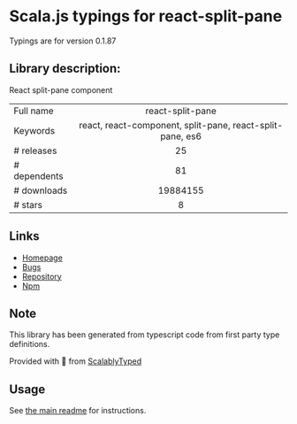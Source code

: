 
# Scala.js typings for react-split-pane

Typings are for version 0.1.87

## Library description:
React split-pane component

|                    |                 |
| ------------------ | :-------------: |
| Full name          | react-split-pane |
| Keywords           | react, react-component, split-pane, react-split-pane, es6 |
| # releases         | 25 |
| # dependents       | 81 |
| # downloads        | 19884155 |
| # stars            | 8 |

## Links
- [Homepage](https://github.com/tomkp/react-split-pane)
- [Bugs](https://github.com/tomkp/react-split-pane)
- [Repository](https://github.com/tomkp/react-split-pane)
- [Npm](https://www.npmjs.com/package/react-split-pane)
    


## Note
This library has been generated from typescript code from first party type definitions.

Provided with :purple_heart: from [ScalablyTyped](https://github.com/oyvindberg/ScalablyTyped)

## Usage
See [the main readme](../../readme.md) for instructions.


